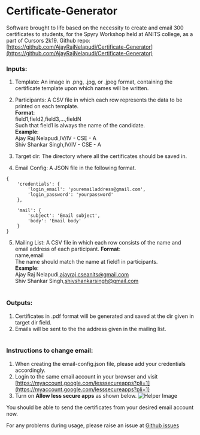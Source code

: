 # Certificate-Generator
Software brought to life based on the necessity to create and email 300 certificates to students, for the Spyry Workshop held at ANITS college, as a part of Cursors 2k19.
Github repo: [https://github.com/AjayRajNelapudi/Certificate-Generator](https://github.com/AjayRajNelapudi/Certificate-Generator)

### Inputs:
1. Template: An image in .png, .jpg, or .jpeg format, containing the certificate template upon which names will be written.
2. Participants: A CSV file in which each row represents the data to be printed on each template.  
**Format**:<br>
field1,field2,field3,...,fieldN<br>
Such that field1 is always the name of the candidate.  
**Example**:<br>
Ajay Raj Nelapudi,IV/IV - CSE - A<br>
Shiv Shankar Singh,IV/IV - CSE - A

3. Target dir: The directory where all the certificates should be saved in.
4. Email Config: A JSON file in the following format.
```
{
    'credentials': {
        'login_email': 'youremailaddress@gmail.com',
        'login_password': 'yourpassword'
    },

    'mail': {
        'subject': 'Email subject',
        'body': 'Email body'
    }
}
```
5. Mailing List: A CSV file in which each row consists of the name and email address of each participant.
**Format**:<br>
name,email<br>
The name should match the name at field1 in participants.  
**Example**:<br>
Ajay Raj Nelapudi,ajayraj.cseanits@gmail.com<br>
Shiv Shankar Singh,shivshankarsingh@gmail.com<br><br>

### Outputs:
1. Certificates in .pdf format will be generated and saved at the dir given in target dir field.<br>
2. Emails will be sent to the the address given in the mailing list.<br><br>

### Instructions to change email:
1. When creating the email-config.json file, please add your credentials accordingly.
2. Login to the same email account in your browser and visit [https://myaccount.google.com/lesssecureapps?pli=1](https://myaccount.google.com/lesssecureapps?pli=1)
3. Turn on **Allow less secure apps** as shown below.
![Helper Image](https://content.screencast.com/users/ajayraj_anits/folders/Jing/media/3a863393-3b2d-4fed-b563-fc8c9c5c517a/00000402.png)

You should be able to send the certificates from your desired email account now.

For any problems during usage, please raise an issue at [Github issues](https://github.com/AjayRajNelapudi/Certificate-Generator/issues)
